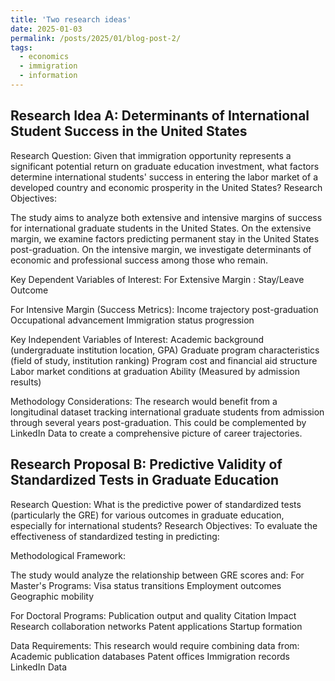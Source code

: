 ```yaml
---
title: 'Two research ideas'
date: 2025-01-03
permalink: /posts/2025/01/blog-post-2/
tags:
  - economics
  - immigration
  - information
---
```


Research Idea A: Determinants of International Student Success in the United States
---------
Research Question:
Given that immigration opportunity represents a significant potential return on graduate education investment, what factors determine international students' success in entering the labor market of a developed country and economic prosperity in the United States?
Research Objectives:

The study aims to analyze both extensive and intensive margins of success for international graduate students in the United States. On the extensive margin, we examine factors predicting permanent stay in the United States post-graduation. On the intensive margin, we investigate determinants of economic and professional success among those who remain.

Key Dependent Variables of Interest:
For Extensive Margin :
	Stay/Leave Outcome

For Intensive Margin (Success Metrics):
	Income trajectory post-graduation
	Occupational advancement
	Immigration status progression

Key Independent Variables of Interest:
	Academic background (undergraduate institution location, GPA)
	Graduate program characteristics (field of study, institution ranking)
	Program cost and financial aid structure
	Labor market conditions at graduation
 	Ability (Measured by admission results)

Methodology Considerations:
The research would benefit from a longitudinal dataset tracking international graduate students from admission through several years post-graduation. This could be complemented by LinkedIn Data to create a comprehensive picture of career trajectories.


Research Proposal B: Predictive Validity of Standardized Tests in Graduate Education
------------
Research Question:
What is the predictive power of standardized tests (particularly the GRE) for various outcomes in graduate education, especially for international students?
Research Objectives:
To evaluate the effectiveness of standardized testing in predicting:

Methodological Framework:

The study would analyze the relationship between GRE scores and:
For Master's Programs:
Visa status transitions
Employment outcomes
Geographic mobility

For Doctoral Programs:
Publication output and quality
Citation Impact
Research collaboration networks
Patent applications
Startup formation

Data Requirements:
This research would require combining data from:
Academic publication databases
Patent offices
Immigration records
LinkedIn Data
